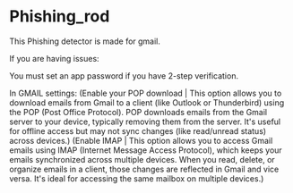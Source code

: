 # Phishing_rod
This Phishing detector is made for gmail.

If you are having issues:

You must set an app password if you have 2-step verification.

  In GMAIL settings:
    (Enable your POP download | This option allows you to download emails from Gmail to a client (like Outlook or Thunderbird) using the POP (Post Office Protocol). POP downloads emails from the Gmail server to your device, typically removing them from the server. It's useful for offline access but may not sync changes (like read/unread status) across devices.)
    (Enable IMAP | This option allows you to access Gmail emails using IMAP (Internet Message Access Protocol), which keeps your emails synchronized across multiple devices. When you read, delete, or organize emails in a client, those changes are reflected in Gmail and vice versa. It's ideal for accessing the same mailbox on multiple devices.)
